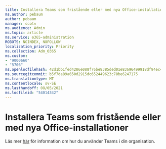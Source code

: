 ```yaml
---
title: Installera Teams som fristående eller med nya Office-installationer
ms.author: pebaum
author: pebaum
manager: scotv
ms.audience: Admin
ms.topic: article
ms.service: o365-administration
ROBOTS: NOINDEX, NOFOLLOW
localization_priority: Priority
ms.collection: Adm_O365
ms.custom:
- "9000660"
- "5706"
ms.openlocfilehash: 42d1bb1fed4286e088f76be8385ded01e83696499918df94ec438ae84fbede7c
ms.sourcegitcommit: b5f7da89a650d2915dc652449623c78be6247175
ms.translationtype: MT
ms.contentlocale: sv-SE
ms.lasthandoff: 08/05/2021
ms.locfileid: "54014342"
---
```

# <a name="install-teams-as-standalone-or-with-new-office-installs"></a>Installera Teams som fristående eller med nya Office-installationer

Läs mer [här](https://docs.microsoft.com/alchemyinsights/installing-teams-as-standalone-or-with-new-existing-office-installs) för information om hur du använder Teams i din organisation.
